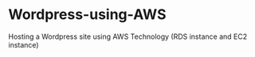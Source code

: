 # Wordpress-using-AWS
Hosting a Wordpress site using AWS Technology (RDS instance and EC2 instance)
